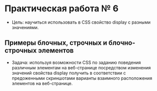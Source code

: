 # Практическая работа № 6
* Цель: научиться использовать в CSS свойство display с разными значениями.
## Примеры блочных, строчных и блочно-строчных элементов
* Задача: используя возможности CSS по заданию поведения различным элементам на веб-странице посредством изменения значений свойства display получить в соответствии с предоженными скриншотами варианты взаимного расположения элементов на веб-странице. 
